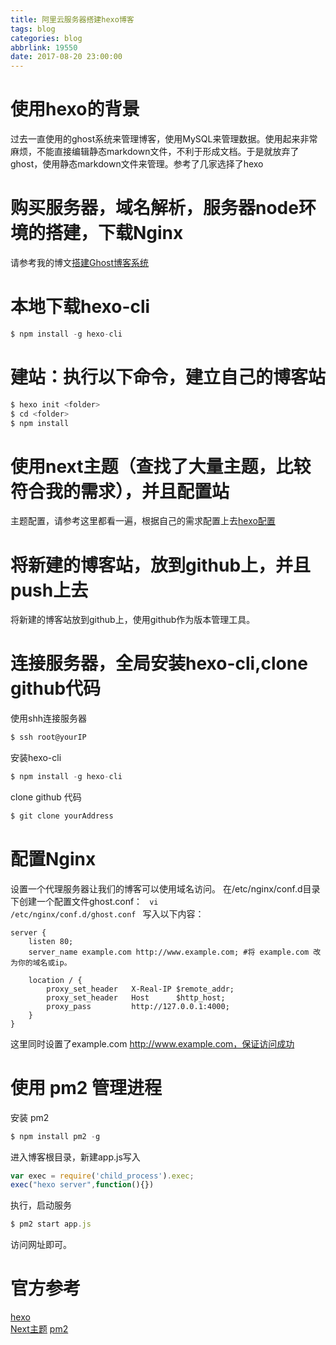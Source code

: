 ```yaml
---
title: 阿里云服务器搭建hexo博客
tags: blog
categories: blog
abbrlink: 19550
date: 2017-08-20 23:00:00
---
```


# 使用hexo的背景
过去一直使用的ghost系统来管理博客，使用MySQL来管理数据。使用起来非常麻烦，不能直接编辑静态markdown文件，不利于形成文档。于是就放弃了ghost，使用静态markdown文件来管理。参考了几家选择了hexo

# 购买服务器，域名解析，服务器node环境的搭建，下载Nginx
请参考我的博文[搭建Ghost博客系统](./ghost.md)
  
# 本地下载hexo-cli
```javascript
$ npm install -g hexo-cli
```

# 建站：执行以下命令，建立自己的博客站
```javascript
$ hexo init <folder>
$ cd <folder>
$ npm install
```
# 使用next主题（查找了大量主题，比较符合我的需求），并且配置站
主题配置，请参考这里都看一遍，根据自己的需求配置上去[hexo配置](http://theme-next.iissnan.com/theme-settings.html)


# 将新建的博客站，放到github上，并且push上去
将新建的博客站放到github上，使用github作为版本管理工具。

# 连接服务器，全局安装hexo-cli,clone github代码
使用shh连接服务器
```javascript
$ ssh root@yourIP
```
安装hexo-cli
```javascript
$ npm install -g hexo-cli
```
clone github 代码
```javascript
$ git clone yourAddress
```
# 配置Nginx
设置一个代理服务器让我们的博客可以使用域名访问。 在/etc/nginx/conf.d目录下创建一个配置文件ghost.conf：
<code>
vi /etc/nginx/conf.d/ghost.conf 
</code>
写入以下内容：
```
server {  
    listen 80;
    server_name example.com http://www.example.com; #将 example.com 改为你的域名或ip。

    location / {
        proxy_set_header   X-Real-IP $remote_addr;
        proxy_set_header   Host      $http_host;
        proxy_pass         http://127.0.0.1:4000;
    }
}
```
这里同时设置了example.com http://www.example.com，保证访问成功

# 使用 pm2 管理进程
安装 pm2
```javascript
$ npm install pm2 -g
```
进入博客根目录，新建app.js写入
```javascript
var exec = require('child_process').exec;
exec("hexo server",function(){})
```

执行，启动服务
```javascript
$ pm2 start app.js
```
访问网址即可。

# 官方参考   
[hexo](https://hexo.io/zh-cn/index.html)    
[Next主题](http://theme-next.iissnan.com/theme-settings.html)
[pm2](https://github.com/Unitech/pm2)
